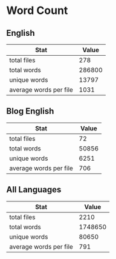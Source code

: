 # Word Count

## English

Stat | Value
---- | -----
total files | 278
total words | 286800
unique words | 13797
average words per file | 1031

## Blog English

Stat | Value
---- | -----
total files | 72
total words | 50856
unique words | 6251
average words per file | 706

## All Languages

Stat | Value
---- | -----
total files | 2210
total words | 1748650
unique words | 80650
average words per file | 791
